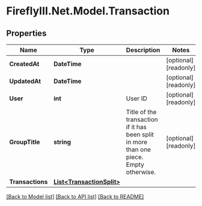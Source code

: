 # FireflyIII.Net.Model.Transaction
## Properties

Name | Type | Description | Notes
------------ | ------------- | ------------- | -------------
**CreatedAt** | **DateTime** |  | [optional] [readonly] 
**UpdatedAt** | **DateTime** |  | [optional] [readonly] 
**User** | **int** | User ID | [optional] [readonly] 
**GroupTitle** | **string** | Title of the transaction if it has been split in more than one piece. Empty otherwise. | [optional] [readonly] 
**Transactions** | [**List&lt;TransactionSplit&gt;**](TransactionSplit.md) |  | 

[[Back to Model list]](../README.md#documentation-for-models) [[Back to API list]](../README.md#documentation-for-api-endpoints) [[Back to README]](../README.md)

